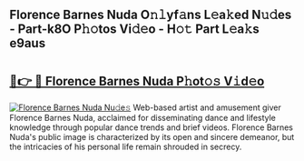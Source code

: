 ## Florence Barnes Nuda O𝚗𝚕yf𝚊ns L𝚎a𝚔ed N𝚞𝚍es - Part-k8O P𝚑𝚘tos Vi𝚍𝚎o - H𝚘𝚝 Part L𝚎a𝚔s e9aus

# <h2><a href="http://kf2p1m.oniu.top/?m=Florence+Barnes+Nuda">🔗👉 🔴 Florence Barnes Nuda P𝚑ot𝚘𝚜 V𝚒d𝚎o</a></h2>

[![Florence Barnes Nuda Nu𝚍e𝚜](https://i.imgur.com/0qMVB7G.gif)](http://kf2p1m.oniu.top/?m=Florence+Barnes+Nuda)
Web-based artist and amusement giver Florence Barnes Nuda, acclaimed for disseminating dance and lifestyle knowledge through popular dance trends and brief videos. Florence Barnes Nuda's public image is characterized by its open and sincere demeanor, but the intricacies of his personal life remain shrouded in secrecy.  
